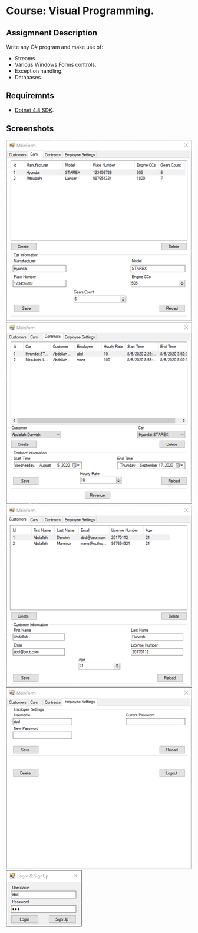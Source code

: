 # Course: Visual Programming.

## Assigmnent Description
Write any C# program and make use of:
- Streams.
- Various Windows Forms controls.
- Exception handling.
- Databases.

## Requiremnts
- [Dotnet 4.8 SDK](https://dotnet.microsoft.com/download/dotnet-framework/net48).

## Screenshots
![Cars tab](https://github.com/Abdallah-Darwish/UniversityProjects/raw/main/SimpleProjects/CSharpCourseProject2/Screenshots/CarsTab.png)
![Contracts tab](https://github.com/Abdallah-Darwish/UniversityProjects/raw/main/SimpleProjects/CSharpCourseProject2/Screenshots/ContractsTab.png)
![Customers tab](https://github.com/Abdallah-Darwish/UniversityProjects/raw/main/SimpleProjects/CSharpCourseProject2/Screenshots/CustomersTab.png)
![Settings tab](https://github.com/Abdallah-Darwish/UniversityProjects/raw/main/SimpleProjects/CSharpCourseProject2/Screenshots/SettingsTab.png)
![Login/Signup window](https://github.com/Abdallah-Darwish/UniversityProjects/raw/main/SimpleProjects/CSharpCourseProject2/Screenshots/LoginWindow.png)